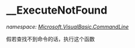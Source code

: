 ﻿# __ExecuteNotFound
_namespace: [Microsoft.VisualBasic.CommandLine](./index.md)_

假若查找不到命令的话，执行这个函数




